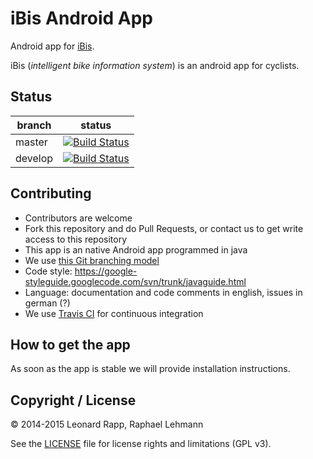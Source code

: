 # iBis Android App

Android app for [iBis](https://ibis.jufo.mytfg.de/).

iBis (*intelligent bike information system*) is an android app for cyclists.


## Status

| branch | status |
|--------|--------|
| master | [![Build Status](https://travis-ci.org/iBis-project/iBis-Android-App.svg?branch=master)](https://travis-ci.org/MyTFG/mytfg-app-android) |
| develop | [![Build Status](https://travis-ci.org/iBis-project/iBis-Android-App.svg?branch=develop)](https://travis-ci.org/MyTFG/mytfg-app-android) |


## Contributing

* Contributors are welcome
* Fork this repository and do Pull Requests, or contact us to get write access to this repository
* This app is an native Android app programmed in java
* We use [this Git branching model](http://nvie.com/posts/a-successful-git-branching-model/)
* Code style: https://google-styleguide.googlecode.com/svn/trunk/javaguide.html
* Language: documentation and code comments in english, issues in german (?)
* We use [Travis CI](https://travis-ci.org/) for continuous integration


## How to get the app

As soon as the app is stable we will provide installation instructions.


## Copyright / License

&copy; 2014-2015 Leonard Rapp, Raphael Lehmann

See the [LICENSE](LICENSE.txt) file for license rights and limitations (GPL v3).
